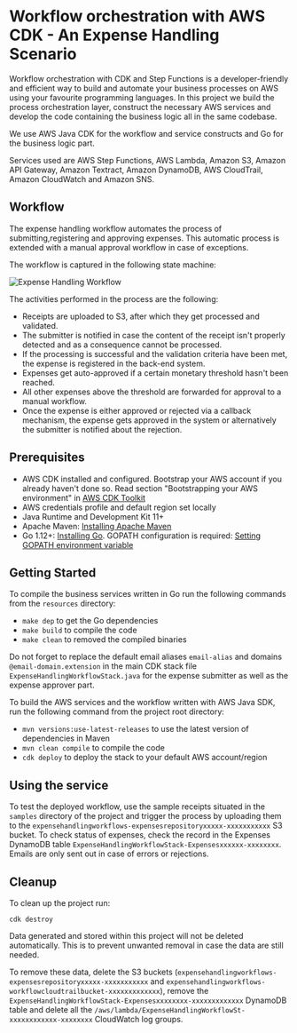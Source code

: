 # Workflow orchestration with AWS CDK - An Expense Handling Scenario
Workflow orchestration with CDK and Step Functions is a developer-friendly and efficient way to build and automate your business processes on AWS using your favourite programming languages. 
In this project we build the process orchestration layer, construct the necessary AWS services and develop the code containing the business logic all in the same codebase.

We use AWS Java CDK for the workflow and service constructs and Go for the business logic part.

Services used are AWS Step Functions, AWS Lambda, Amazon S3, Amazon API Gateway, Amazon Textract, Amazon DynamoDB, AWS CloudTrail, Amazon CloudWatch and Amazon SNS.


## Workflow
The expense handling workflow automates the process of submitting,registering and approving expenses. This automatic process is extended with a manual approval workflow in case of exceptions.

The workflow is captured in the following state machine:

![Expense Handling Workflow](https://raw.githubusercontent.com/evisb/aws-expense-handling-workflow/master/images/workflow.png)

The activities performed in the process are the following:

- Receipts are uploaded to S3, after which they get processed and validated.
- The submitter is notified in case the content of the receipt isn't properly detected and as a consequence cannot be processed.
- If the processing is successful and the validation criteria have been met, the expense is registered in the back-end system.
- Expenses get auto-approved if a certain monetary threshold hasn't been reached.
- All other expenses above the threshold are forwarded for approval to a manual workflow.
- Once the expense is either approved or rejected via a callback mechanism, the expense gets approved in the system or alternatively the submitter is notified about the rejection.


## Prerequisites
- AWS CDK installed and configured. Bootstrap your AWS account if you already haven't done so. Read section "Bootstrapping your AWS environment" in [AWS CDK Toolkit](https://docs.aws.amazon.com/cdk/latest/guide/cli.html)
- AWS credentials profile and default region set locally
- Java Runtime and Development Kit 11+
- Apache Maven: [Installing Apache Maven](https://maven.apache.org/install.html)
- Go 1.12+: [Installing Go](https://golang.org/doc/install). GOPATH configuration is required: [Setting GOPATH environment variable](https://github.com/golang/go/wiki/SettingGOPATH)

## Getting Started
To compile the business services written in Go run the following commands from the `resources` directory:
- `make dep` to get the Go dependencies
- `make build` to compile the code
- `make clean` to removed the compiled binaries 

Do not forget to replace the default email aliases `email-alias` and domains `@email-domain.extension` in the main CDK stack file `ExpenseHandlingWorkflowStack.java` for the expense submitter as well as the expense approver part.


To build the AWS services and the workflow written with AWS Java SDK, run the following command from the project root directory:
- `mvn versions:use-latest-releases`  to use the latest version of dependencies in Maven
- `mvn clean compile`                 to compile the code
- `cdk deploy`                        to deploy the stack to your default AWS account/region


## Using the service
To test the deployed workflow, use the sample receipts situated in the `samples` directory of the project and trigger the process by uploading them to the `expensehandlingworkflows-expensesrepositoryxxxxx-xxxxxxxxxxx` S3 bucket.
To check status of expenses, check the record in the Expenses DynamoDB table `ExpenseHandlingWorkflowStack-Expensesxxxxxx-xxxxxxxx`. Emails are only sent out in case of errors or rejections.

## Cleanup
To clean up the project run:

`cdk destroy`

Data generated and stored within this project will not be deleted automatically. This is to prevent unwanted removal in case the data are still needed.

To remove these data, delete the S3 buckets (`expensehandlingworkflows-expensesrepositoryxxxxx-xxxxxxxxxxx` and `expensehandlingworkflows-workflowcloudtrailbucket-xxxxxxxxxxxxx`), remove the `ExpenseHandlingWorkflowStack-Expensesxxxxxxxx-xxxxxxxxxxxxx` DynamoDB table and delete all the `/aws/lambda/ExpenseHandlingWorkflowSt-xxxxxxxxxxxx-xxxxxxxx` CloudWatch log groups.


